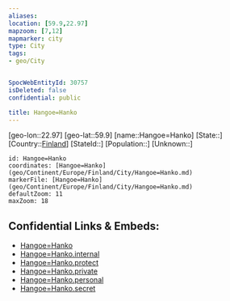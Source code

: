 ```yaml
---
aliases: 
location: [59.9,22.97]
mapzoom: [7,12] 
mapmarker: city 
type: City
tags:
- geo/City


SpocWebEntityId: 30757
isDeleted: false
confidential: public

title: Hangoe=Hanko
---
```

[geo-lon::22.97]
[geo-lat::59.9]
[name::Hangoe=Hanko]
[State::]
[Country::[Finland](geo/Continent/Europe/Finland.md)]
[StateId::]
[Population::]
[Unknown::]


```leaflet
id: Hangoe=Hanko
coordinates: [Hangoe=Hanko](geo/Continent/Europe/Finland/City/Hangoe=Hanko.md)
markerFile: [Hangoe=Hanko](geo/Continent/Europe/Finland/City/Hangoe=Hanko.md)
defaultZoom: 11 
maxZoom: 18
```


## Confidential Links & Embeds: 
- [Hangoe=Hanko](../../../../../../_public/geo/Continent/Europe/Finland/City/Hangoe=Hanko.md) 
- [Hangoe=Hanko.internal](../../../../../../_internal/geo/Continent/Europe/Finland/City/Hangoe=Hanko.internal.md) 
- [Hangoe=Hanko.protect](../../../../../../_protect/geo/Continent/Europe/Finland/City/Hangoe=Hanko.protect.md) 
- [Hangoe=Hanko.private](../../../../../../_private/geo/Continent/Europe/Finland/City/Hangoe=Hanko.private.md) 
- [Hangoe=Hanko.personal](../../../../../../_personal/geo/Continent/Europe/Finland/City/Hangoe=Hanko.personal.md) 
- [Hangoe=Hanko.secret](../../../../../../_secret/geo/Continent/Europe/Finland/City/Hangoe=Hanko.secret.md) 
